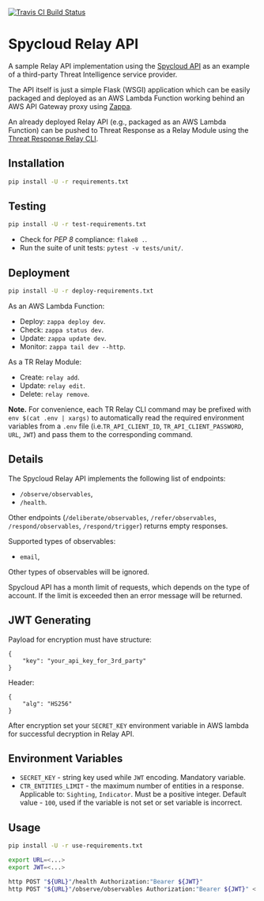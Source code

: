 [![Travis CI Build Status](https://travis-ci.com/CiscoSecurity/tr-05-serverless-spycloud-employee-ato-prevention.svg?branch=develop)](https://travis-ci.com/CiscoSecurity/tr-05-serverless-spycloud-employee-ato-prevention)

# Spycloud Relay API

A sample Relay API implementation using the
[Spycloud API](https://portal.spycloud.com/docs/enterpriseapiv2)
as an example of a third-party Threat Intelligence service provider.

The API itself is just a simple Flask (WSGI) application which can be easily
packaged and deployed as an AWS Lambda Function working behind an AWS API
Gateway proxy using [Zappa](https://github.com/Miserlou/Zappa).

An already deployed Relay API (e.g., packaged as an AWS Lambda Function) can
be pushed to Threat Response as a Relay Module using the
[Threat Response Relay CLI](https://github.com/threatgrid/tr-lambda-relay).

## Installation

```bash
pip install -U -r requirements.txt
```

## Testing

```bash
pip install -U -r test-requirements.txt
```

- Check for *PEP 8* compliance: `flake8 .`.
- Run the suite of unit tests: `pytest -v tests/unit/`.

## Deployment

```bash
pip install -U -r deploy-requirements.txt
```

As an AWS Lambda Function:
- Deploy: `zappa deploy dev`.
- Check: `zappa status dev`.
- Update: `zappa update dev`.
- Monitor: `zappa tail dev --http`.

As a TR Relay Module:
- Create: `relay add`.
- Update: `relay edit`.
- Delete: `relay remove`.

**Note.** For convenience, each TR Relay CLI command may be prefixed with
`env $(cat .env | xargs)` to automatically read the required environment
variables from a `.env` file (i.e.`TR_API_CLIENT_ID`, `TR_API_CLIENT_PASSWORD`,
`URL`, `JWT`) and pass them to the corresponding command.

## Details
The Spycloud Relay API implements the following list of endpoints:
* `/observe/observables`,
* `/health`.

Other endpoints (`/deliberate/observables`, `/refer/observables`, `/respond/observables`, `/respond/trigger`) 
returns empty responses.

Supported types of observables:
* `email`,

Other types of observables will be ignored.

Spycloud API has a month limit of requests, which depends on the type of account.
If the limit is exceeded then an error message will be returned.

## JWT Generating

Payload for encryption must have structure:
```
{
    "key": "your_api_key_for_3rd_party"
}
```
Header:
```
{
    "alg": "HS256"
}
```

After encryption set your `SECRET_KEY` environment 
variable in AWS lambda for successful decryption in Relay API.

## Environment Variables

- `SECRET_KEY` - string key used while `JWT` encoding. Mandatory variable.
- `CTR_ENTITIES_LIMIT` - the maximum number of entities in a response.
 Applicable to: `Sighting`, `Indicator`.
 Must be a positive integer.
 Default value - `100`, used if the variable is not set or set variable is incorrect.

## Usage

```bash
pip install -U -r use-requirements.txt
```

```bash
export URL=<...>
export JWT=<...>

http POST "${URL}"/health Authorization:"Bearer ${JWT}"
http POST "${URL}"/observe/observables Authorization:"Bearer ${JWT}" < observables.json
```